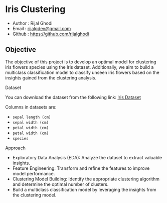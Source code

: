 # Iris Clustering

- Author : Rijal Ghodi
- Email  : rijalgdev@gmail.com
- Github : https://github.com/rijalghodi

## Objective

The objective of this project is to develop an optimal model for clustering iris flowers species using the Iris dataset. Additionally, we aim to build a multiclass classification model to classify unseen iris flowers based on the insights gained from the clustering analysis.

Dataset

You can download the dataset from the following link: [Iris Dataset](https://drive.google.com/file/d/1j3qxOQxnjVk-wZuRE92J7sRhXeqj_piO/view?usp=sharing)

Columns in datasets are:
- `sepal length (cm)`
- `sepal width (cm)`
- `petal width (cm)`
- `petal width (cm)`
- `species`

Approach
- Exploratory Data Analysis (EDA): Analyze the dataset to extract valuable insights.
- Feature Engineering: Transform and refine the features to improve model performance.
- Clustering Model Building: Identify the appropriate clustering algorithm and determine the optimal number of clusters.
- Build a multiclass classification model by leveraging the insights from the clustering model.
